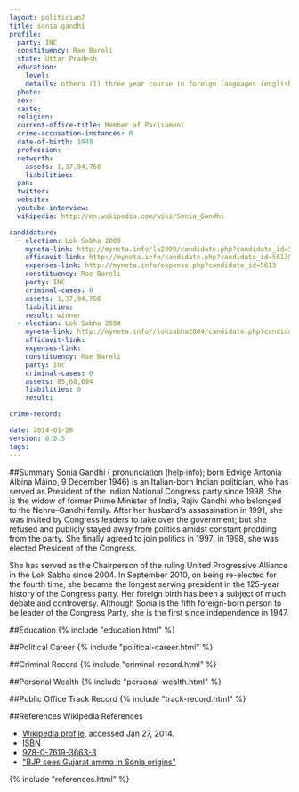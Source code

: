 ```yaml
---
layout: politician2
title: sonia gandhi
profile: 
  party: INC
  constituency: Rae Bareli
  state: Uttar Pradesh
  education: 
    level: 
    details: others (1) three year course in foreign languages (english and french) completed in 1964 at istituto santa teresa via santa teresa, 10 turin., (2) certificate in english from lennox cook school,cambridge completed in 1965.
  photo: 
  sex: 
  caste: 
  religion: 
  current-office-title: Member of Parliament
  crime-accusation-instances: 0
  date-of-birth: 1948
  profession: 
  networth: 
    assets: 1,37,94,768
    liabilities: 
  pan: 
  twitter: 
  website: 
  youtube-interview: 
  wikipedia: http://en.wikipedia.com/wiki/Sonia_Gandhi

candidature: 
  - election: Lok Sabha 2009
    myneta-link: http://myneta.info/ls2009/candidate.php?candidate_id=5613
    affidavit-link: http://myneta.info/candidate.php?candidate_id=5613&scan=original
    expenses-link: http://myneta.info/expense.php?candidate_id=5613
    constituency: Rae Bareli 
    party: INC
    criminal-cases: 0
    assets: 1,37,94,768
    liabilities: 
    result: winner 
  - election: Lok Sabha 2004
    myneta-link: http://myneta.info//loksabha2004/candidate.php?candidate_id=4819
    affidavit-link: 
    expenses-link: 
    constituency: Rae Bareli 
    party: inc
    criminal-cases: 0
    assets: 85,68,694
    liabilities: 0
    result:  

crime-record: 

date: 2014-01-28
version: 0.0.5
tags: 
---
```

##Summary
Sonia Gandhi ( pronunciation (help·info); born Edvige Antonia Albina Màino, 9 December 1946) is an Italian-born Indian politician, who has served as President of the Indian National Congress party since 1998. She is the widow of former Prime Minister of India, Rajiv Gandhi who belonged to the Nehru–Gandhi family. After her husband's assassination in 1991, she was invited by Congress leaders to take over the government; but she refused and publicly stayed away from politics amidst constant prodding from the party. She finally agreed to join politics in 1997; in 1998, she was elected President of the Congress.

She has served as the Chairperson of the ruling United Progressive Alliance in the Lok Sabha since 2004. In September 2010, on being re-elected for the fourth time, she became the longest serving president in the 125-year history of the Congress party. Her foreign birth has been a subject of much debate and controversy. Although Sonia is the fifth foreign-born person to be leader of the Congress Party, she is the first since independence in 1947.


##Education
{% include "education.html" %}


##Political Career
{% include "political-career.html" %}


##Criminal Record
{% include "criminal-record.html" %}


##Personal Wealth
{% include "personal-wealth.html" %}


##Public Office Track Record
{% include "track-record.html" %}


##References
Wikipedia References
- [Wikipedia profile]({{page.profile.wikipedia}}), accessed Jan 27, 2014.
- [ISBN][wiki1]
- [978-0-7619-3663-3][wiki2]
- ["BJP sees Gujarat ammo in Sonia origins"][wiki3]

[wiki1]: /wiki/International_Standard_Book_Number
[wiki2]: /wiki/Special:BookSources/978-0-7619-3663-3
[wiki3]: http://www.telegraphindia.com/1020830/asp/nation/story_1151052.asp


{% include "references.html" %}